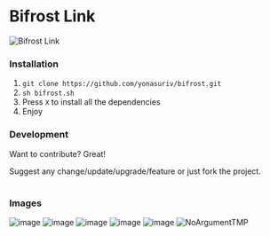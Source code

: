 # Bifrost Link

![Bifrost Link](https://github.com/yonasuriv/bifrost/assets/59540565/a5c83a42-439f-4631-81f9-01fc8a66aaf3)

### Installation
1. ```git clone https://github.com/yonasuriv/bifrost.git```
2. ```sh bifrost.sh```
3. Press ```X``` to install all the dependencies
4. Enjoy


### Development
Want to contribute? Great!

Suggest any change/update/upgrade/feature or just fork the project.

#
### Images

![image](https://github.com/yonasuriv/bifrost/assets/59540565/04590191-07f9-4bfe-8bde-0ed314c75824)
![image](https://github.com/yonasuriv/bifrost/assets/59540565/487fa010-302a-4f5b-a9ac-e03f38b68a30)
![image](https://github.com/yonasuriv/bifrost/assets/59540565/7f06f047-07d3-4537-87d7-4fcfa29337b5)
![image](https://github.com/yonasuriv/bifrost/assets/59540565/af72c206-2f8d-4e32-b74b-cc3824cb4167)
![image](https://github.com/yonasuriv/bifrost/assets/59540565/9b0b47a3-62f0-42ca-b418-751a66755968)
![NoArgumentTMP](https://github.com/yonasuriv/bifrost/assets/59540565/808677a1-11f3-4c57-918e-ab7af31f7530)
